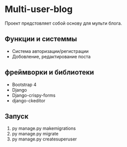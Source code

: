 # Multi-user-blog
Проект предстовляет собой основу для мульти блога.

## Функции и системмы
- Система авторизации/регистрации
- Добовление, редактирование поста

## фреймворки и библиотеки 

- Bootstrap 4
- Django
- Django-crispy-forms
- django-ckeditor
 
## Запуск 
1. py manage.py makemigrations
2. py manage.py migrate
3. py manage.py createsuperuser
